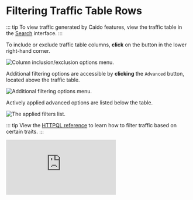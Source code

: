 # Filtering Traffic Table Rows

::: tip
To view traffic generated by Caido features, view the traffic table in the [Search](/guides/search_filtering.md) interface.
:::

To include or exclude traffic table columns, **click** on the <code><Icon icon="fas fa-gear" /></code> button in the lower right-hand corner.

<img alt="Column inclusion/exclusion options menu." src="/_images/http_history_table.png" center>

Additional filtering options are accessible by **clicking** the `Advanced` button, located above the traffic table.

<img alt="Additional filtering options menu." src="/_images/http_history_advanced_options.png" center>

Actively applied advanced options are listed below the table.

<img alt="The applied filters list." src="/_images/http_history_applied.png" center>

::: tip
View the [HTTPQL reference](/reference/httpql.md) to learn how to filter traffic based on certain traits.
:::

<div class="video small">
  <iframe src="https://www.youtube.com/embed/MZGr_u22UiA?si=IHDYqnGQ687BE8Qd" title="YouTube video player." frameborder="0"></iframe>
</div>
